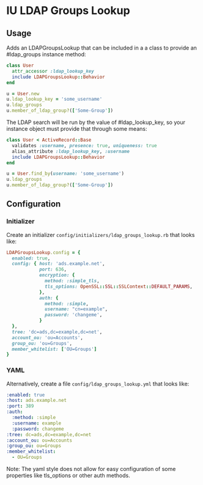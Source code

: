 # IU LDAP Groups Lookup

## Usage

Adds an LDAPGroupsLookup that can be included in a a class to provide an #ldap_groups instance method:

```ruby
class User
  attr_accessor :ldap_lookup_key
  include LDAPGroupsLookup::Behavior
end

u = User.new
u.ldap_lookup_key = 'some_username'
u.ldap_groups
u.member_of_ldap_group?(['Some-Group'])
```

The LDAP search will be run by the value of #ldap_lookup_key, so your instance object must provide that through some means:

```ruby
class User < ActiveRecord::Base
  validates :username, presence: true, uniqueness: true
  alias_attribute :ldap_lookup_key, :username
  include LDAPGroupsLookup::Behavior
end

u = User.find_by(username: 'some_username')
u.ldap_groups
u.member_of_ldap_group?(['Some-Group'])
```

## Configuration

### Initializer
Create an initializer `config/initializers/ldap_groups_lookup.rb` that looks like:
```ruby
LDAPGroupsLookup.config = {
  enabled: true,
  config: { host: 'ads.example.net',
            port: 636,
            encryption: {
              method: :simple_tls,
              tls_options: OpenSSL::SSL::SSLContext::DEFAULT_PARAMS,
            },
            auth: {
              method: :simple,
              username: "cn=example",
              password: 'changeme',
            }
  },
  tree: 'dc=ads,dc=example,dc=net',
  account_ou: 'ou=Accounts',
  group_ou: 'ou=Groups',
  member_whitelist: ['OU=Groups']
}
```

### YAML
Alternatively, create a file `config/ldap_groups_lookup.yml` that looks like:

```yaml
:enabled: true
:host: ads.example.net
:port: 389
:auth:
  :method: :simple
  :username: example
  :password: changeme
:tree: dc=ads,dc=example,dc=net
:account_ou: ou=Accounts
:group_ou: ou=Groups
:member_whitelist:
  - OU=Groups
```
Note: The yaml style does not allow for easy configuration of some properties like tls_options or other auth methods.